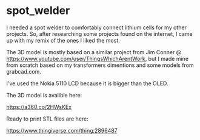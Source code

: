 # spot_welder
I needed a spot welder to comfortably connect lithium cells for my other projects.
So, after researching some projects found on the internet, I came up with my remix of the ones I liked the most.

The 3D model is mostly based on a similar project from Jim Conner @ https://www.youtube.com/user/ThingsWhichArentWork, but I made mine from scratch based on my transformers dimentions and some models from grabcad.com.

I've used the Nokia 5110 LCD because it is bigger than the OLED.

The 3D model is avalible here:

https://a360.co/2HWsKEx

Ready to print STL files are here:

https://www.thingiverse.com/thing:2896487
